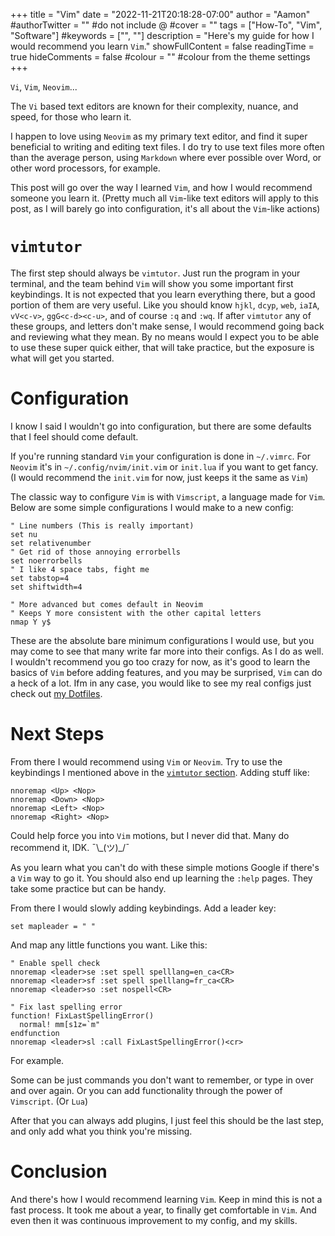 +++
title = "Vim"
date = "2022-11-21T20:18:28-07:00"
author = "Aamon"
#authorTwitter = "" #do not include @
#cover = ""
tags = ["How-To", "Vim", "Software"]
#keywords = ["", ""]
description = "Here's my guide for how I would recommend you learn `Vim`."
showFullContent = false
readingTime = true
hideComments = false
#colour = "" #colour from the theme settings
+++

`Vi`, `Vim`, `Neovim`...

The `Vi` based text editors are known for their complexity, nuance, and speed, for those who learn it.

I happen to love using `Neovim` as my primary text editor, and find it super beneficial to writing and editing text files.
I do try to use text files more often than the average person, using `Markdown` where ever possible over Word, or other word processors, for example.

This post will go over the way I learned `Vim`, and how I would recommend someone you learn it.
(Pretty much all `Vim`-like text editors will apply to this post, as I will barely go into configuration, it's all about the `Vim`-like actions)

# `vimtutor`

The first step should always be `vimtutor`.
Just run the program in your terminal, and the team behind `Vim` will show you some important first keybindings.
It is not expected that you learn everything there, but a good portion of them are very useful.
Like you should know `hjkl`, `dcyp`, `web`, `iaIA`, `vV<c-v>`, `ggG<c-d><c-u>`, and of course `:q` and `:wq`.
If after `vimtutor` any of these groups, and letters don't make sense, I would recommend going back and reviewing what they mean.
By no means would I expect you to be able to use these super quick either, that will take practice, but the exposure is what will get you started.

# Configuration

I know I said I wouldn't go into configuration, but there are some defaults that I feel should come default.

If you're running standard `Vim` your configuration is done in `~/.vimrc`.
For `Neovim` it's in `~/.config/nvim/init.vim` or `init.lua` if you want to get fancy.
(I would recommend the `init.vim` for now, just keeps it the same as `Vim`)

The classic way to configure `Vim` is with `Vimscript`, a language made for `Vim`.
Below are some simple configurations I would make to a new config:

```vimscript
" Line numbers (This is really important)
set nu
set relativenumber
" Get rid of those annoying errorbells
set noerrorbells
" I like 4 space tabs, fight me
set tabstop=4
set shiftwidth=4

" More advanced but comes default in Neovim
" Keeps Y more consistent with the other capital letters
nmap Y y$
```

These are the absolute bare minimum configurations I would use, but you may come to see that many write far more into their configs.
As I do as well.
I wouldn't recommend you go too crazy for now, as it's good to learn the basics of `Vim` before adding features, and you may be surprised, `Vim` can do a heck of a lot.
Ifm in any case, you would like to see my real configs just check out [my Dotfiles](https://github.com/Aamon-Magnusson/Dotfiles/tree/main/nvim).

# Next Steps

From there I would recommend using `Vim` or `Neovim`.
Try to use the keybindings I mentioned above in the [`vimtutor` section](#vimtutor).
Adding stuff like:

```vimscript
nnoremap <Up> <Nop>
nnoremap <Down> <Nop>
nnoremap <Left> <Nop>
nnoremap <Right> <Nop>
```

Could help force you into `Vim` motions, but I never did that.
Many do recommend it, IDK.
¯\\\_(ツ)\_/¯

As you learn what you can't do with these simple motions Google if there's a `Vim` way to go it.
You should also end up learning the `:help` pages.
They take some practice but can be handy.

From there I would slowly adding keybindings.
Add a leader key:

```vimscript
set mapleader = " "
```

And map any little functions you want.
Like this:

```vimscript
" Enable spell check
nnoremap <leader>se :set spell spelllang=en_ca<CR>
nnoremap <leader>sf :set spell spelllang=fr_ca<CR>
nnoremap <leader>so :set nospell<CR>

" Fix last spelling error
function! FixLastSpellingError()
  normal! mm[s1z=`m"
endfunction
nnoremap <leader>sl :call FixLastSpellingError()<cr>
```

For example.

Some can be just commands you don't want to remember, or type in over and over again.
Or you can add functionality through the power of `Vimscript`.
(Or `Lua`)

After that you can always add plugins, I just feel this should be the last step, and only add what you think you're missing.

# Conclusion

And there's how I would recommend learning `Vim`.
Keep in mind this is not a fast process.
It took me about a year, to finally get comfortable in `Vim`.
And even then it was continuous improvement to my config, and my skills.
